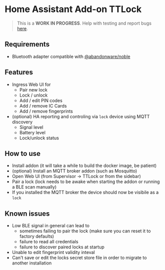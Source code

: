 # Home Assistant Add-on TTLock

> This is a **WORK IN PROGRESS**. Help with testing and report bugs [here](https://github.com/kind3r/hass-addons/issues).

## Requirements
- Bluetooth adapter compatible with [@abandonware/noble](https://github.com/abandonware/noble)

## Features
- Ingress Web UI for
  - Pair new lock
  - Lock / unlock
  - Add / edit PIN codes
  - Add / remove IC Cards
  - Add / remove fingerprints
- (optional) HA reporting and controling via `lock` device using MQTT discovery
  - Signal level
  - Battery level
  - Lock/unlock status

## How to use
- Install addon (it will take a while to build the docker image, be patient)
- (optional) Install an MQTT broker addon (such as Mosquitto)
- Open Web UI (from Supervisor -> TTLock or from the sidebar)
- Pair a lock (lock needs to be awake when starting the addon or running a BLE scan manually)
- If you installed the MQTT broker the device should now be visibile as a `lock`

## Known issues
- Low BLE signal in general can lead to
  - sometimes failing to pair the lock (make sure you can reset it to factory defaults)
  - failure to read all credentials
  - failure to discover paired locks at startup
- Unable to edit fingerprint validity inteval
- Can't save or edit the locks secret store file in order to migrate to another installation





